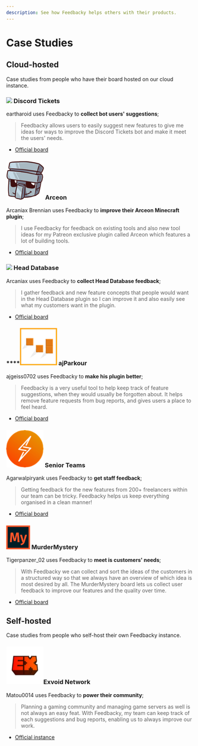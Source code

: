 ```yaml
---
description: See how Feedbacky helps others with their products.
---
```


# Case Studies

## Cloud-hosted

Case studies from people who have their board hosted on our cloud instance.

### ![](../.gitbook/assets/cs-discord\_ticket.png) Discord Tickets

eartharoid uses Feedbacky to **collect bot users' suggestions**;

> Feedbacky allows users to easily suggest new features to give me ideas for ways to improve the Discord Tickets bot and make it meet the users' needs.

* [Official board](https://app.feedbacky.net/b/dsctickets)

### ![](../.gitbook/assets/cs-arceon.png) Arceon

Arcaniax Brennian uses Feedbacky to **improve their Arceon Minecraft plugin**;

> I use Feedbacky for feedback on existing tools and also new tool ideas for my Patreon exclusive plugin called Arceon which features a lot of building tools.

* [Official board](https://app.feedbacky.net/b/arceon)

### ![](../.gitbook/assets/cs-head\_database.png) Head Database

Arcaniax uses Feedbacky to **collect Head Database feedback**;

> I gather feedback and new feature concepts that people would want in the Head Database plugin so I can improve it and also easily see what my customers want in the plugin.

* [Official board](https://app.feedbacky.net/b/HeadDatabase)

### ****![](../.gitbook/assets/cs-ajparkour.png) **ajParkour**

ajgeiss0702 uses Feedbacky to **make his plugin better**;

> Feedbacky is a very useful tool to help keep track of feature suggestions, when they would usually be forgotten about. It helps remove feature requests from bug reports, and gives users a place to feel heard.

* [Official board](https://app.feedbacky.net/b/ajparkour?source=Featured\_Board)

### ![](../.gitbook/assets/cs-seniorteams.png) Senior Teams

Agarwalpiryank uses Feedbacky to **get staff feedback**;

> Getting feedback for the new features from 200+ freelancers within our team can be tricky. Feedbacky helps us keep everything organised in a clean manner!

* [Official board](https://app.feedbacky.net/b/Senior-Team-Freelancer)

### ![](../.gitbook/assets/cs-murdermystery.png) MurderMystery

&#x20;Tigerpanzer\_02 uses Feedbacky to **meet is customers' needs**;

> With Feedbacky we can collect and sort the ideas of the customers in a structured way so that we always have an overview of which idea is most desired by all. The MurderMystery board lets us collect user feedback to improve our features and the quality over time.

* [Official board](https://app.feedbacky.net/b/MurderMystery)

## Self-hosted

Case studies from people who self-host their own Feedbacky instance.

### ![](<../.gitbook/assets/image (4).png>)Exvoid Network

&#x20;Matou0014 uses Feedbacky to **power their community**;

> Planning a gaming community and managing game servers as well is not always an easy feat. With Feedbacky, my team can keep track of each suggestions and bug reports, enabling us to always improve our work.&#x20;

* [Official instance](https://feedback.exvoid.net/b/project)
